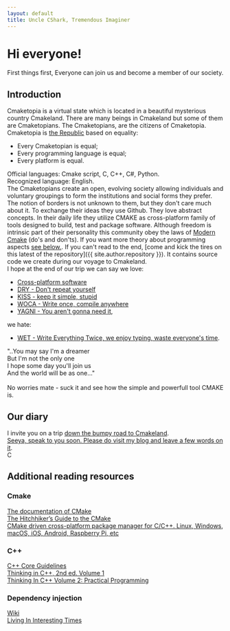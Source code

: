 ```yaml
---
layout: default
title: Uncle CShark, Tremendous Imaginer
---
```


# Hi everyone!
First things first,
Everyone can join us and become a member of our society.
## Introduction
Cmaketopia is a virtual state which is located in a beautiful mysterious country Cmakeland. There are many beings in Cmakeland but some of them are Cmaketopians. The Cmaketopians, are the citizens of Cmaketopia. Cmaketopia is [the Republic](https://en.wikipedia.org/wiki/Republic) based on equality:<br>
- Every Cmaketopian is equal;
- Every programming language is equal;
- Every platform is equal.<br>

Official languages: Cmake script, C, C++, C#, Python.<br>Recognized language: English.<br>
The Cmaketopians create an open, evolving society allowing individuals and voluntary groupings to form the institutions and social forms they prefer. The notion of borders is not unknown to them, but they don't care much about it. To exchange their ideas they use Github. They love abstract concepts. In their daily life they utilize CMAKE as cross-platform family of tools designed to build, test and package software.
Although freedom is intrinsic part of their personality this community obey the laws of [Modern Cmake](https://gist.github.com/mbinna/c61dbb39bca0e4fb7d1f73b0d66a4fd1) (do's and don'ts). If you want more theory about programming aspects [see below.](#additional-reading-resources). If you can't read to the end, [come and kick the tires on this latest of the repository]({{ site.author.repository }}). It contains source code we create during our voyage to Cmakeland.<br>I hope at the end of our trip we can say we love:<br>
- [Cross-platform software](https://en.wikipedia.org/wiki/Cross-platform_software)
- [DRY - Don't repeat yourself](https://en.wikipedia.org/wiki/Don%27t_repeat_yourself)
- [KISS - keep it simple, stupid](https://en.wikipedia.org/wiki/KISS_principle)
- [WOCA - Write once, compile anywhere](https://en.wikipedia.org/wiki/Write_once,_compile_anywhere)
- [YAGNI - You aren't gonna need it](https://en.wikipedia.org/wiki/You_aren%27t_gonna_need_it),<br>

we hate:<br>
- [WET - Write Everything Twice, we enjoy typing, waste everyone's time](https://en.wikipedia.org/wiki/Don%27t_repeat_yourself).<br>

"..You may say I'm a dreamer<br>
But I'm not the only one<br>
I hope some day you'll join us<br>
And the world will be as one..."<br><br>
No worries mate - suck it and see how the simple and powerfull tool CMAKE is.<br>
## Our diary
I invite you on a trip [down the bumpy road to Cmakeland](https://unclecshark.github.io/blog/).<br>[Seeya, speak to you soon. Please do visit my blog and leave a few words on it](https://unclecshark.github.io/).<br>C
## Additional reading resources
### Cmake
[The documentation of CMake](https://cmake.org/cmake/help/latest/)<br>
[The Hitchhiker’s Guide to the CMake](https://cgold.readthedocs.io/en/latest/)<br>
[CMake driven cross-platform package manager for C/C++. Linux, Windows, macOS, iOS, Android, Raspberry Pi, etc](https://docs.hunter.sh/en/latest/)<br>
### C++
[C++ Core Guidelines ](https://github.com/isocpp/CppCoreGuidelines)<br>
[Thinking in C++, 2nd ed. Volume 1](http://web.mit.edu/merolish/ticpp/Frames.html)<br>
[Thinking In C++ Volume 2: Practical Programming](http://web.mit.edu/merolish/ticpp/TicV2.html)
### Dependency injection
[Wiki](https://en.wikipedia.org/wiki/Dependency_injection)<br>
[Living In Interesting Times](http://blog.ploeh.dk/2009/01/28/LivingInInterestingTimes/)



